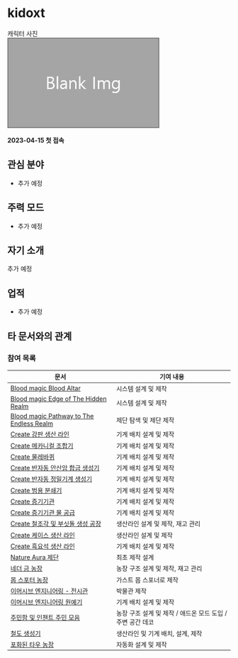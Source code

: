 # kidoxt

캐릭터 사진  
![캐릭터](../../asset/blank_img.jpg)

**2023-04-15 첫 접속**

## 관심 분야

- 추가 예정

## 주력 모드

- 추가 예정

## 자기 소개

추가 예정

## 업적

- 추가 예정

## 타 문서와의 관계
<!-- 참여 목록 -->
<!-- tag_target_open:reverse_link_list:member_contribute -->
<!-- tag_arg:preset:member_contribute -->
### 참여 목록
|문서|기여 내용|
|---|---|
|[Blood magic Blood Altar](../systems/bl_blood_alter.md)|시스템 설계 및 제작|
|[Blood magic Edge of The Hidden Realm](../systems/bl_edge_of_the_hidden_realm.md)|시스템 설계 및 제작|
|[Blood magic Pathway to The Endless Realm](../systems/bl_pathway_to_the_endless_realm.md)|제단 탐색 및 제단 제작|
|[Create 강판 생산 라인](../systems/create_plate_line.md)|기계 배치 설계 및 제작|
|[Create 메카니컬 조합기](../systems/create_mechanical_crafter.md)|기계 배치 설계 및 제작|
|[Create 물레바퀴](../systems/create_waterwheel.md)|기계 배치 설계 및 제작|
|[Create 반자동 안산암 합금 생성기](../systems/create_semiauto_andesite_alloy_maker.md)|기계 배치 설계 및 제작|
|[Create 반자동 정밀기계 생성기](../systems/create_semiauto_refinedmachine_generator.md)|기계 배치 설계 및 제작|
|[Create 범용 분쇄기](../systems/create_universial_crusher.md)|기계 배치 설계 및 제작|
|[Create 증기기관](../systems/create_steam_engine.md)|기계 배치 설계 및 제작|
|[Create 증기기관 물 공급](../systems/create_water_supply.md)|기계 배치 설계 및 제작|
|[Create 철조각 및 부싯돌 생성 공장](../systems/create_iron_flint_steal_factory.md)|생산라인 설계 및 제작, 재고 관리|
|[Create 케이스 생산 라인](../systems/create_case_line.md)|생산라인 설계 및 제작|
|[Create 흑요석 생산 라인](../systems/create_obsidian_line.md)|기계 배치 설계 및 제작|
|[Nature Aura 제단](../systems/na_altar.md)|최초 제작 설계|
|[네더 금 농장](../systems/nether_gold_farm.md)|농장 구조 설계 및 제작, 재고 관리|
|[몹 스포터 농장](../systems/mobspawner_farm.md)|가스트 몹 스포너로 제작|
|[이머시브 엔지니어링 - 전시관](../systems/ie_main.md)|박물관 제작|
|[이머시브 엔지니어링 원예기](../systems/ie_garden_clothe.md)|기계 배치 설계 및 제작|
|[주민팜 및 인챈트 주민 모음](../systems/viliager_farm.md)|농장 구조 설계 및 제작 / 애드온 모드 도입 / 주변 공간 데코|
|[철도 생성기](../systems/rail_generator.md)|생산라인 및 기계 배치, 설계, 제작|
|[포화된 타우 농장](../systems/saturated_tau_farm.md)|자동화 설계 및 제작|
<!-- tag_close -->